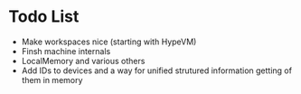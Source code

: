 Todo List
=========

* Make workspaces nice (starting with HypeVM)
* Finsh machine internals
* LocalMemory and various others
* Add IDs to devices and a way for unified strutured information getting of them in memory